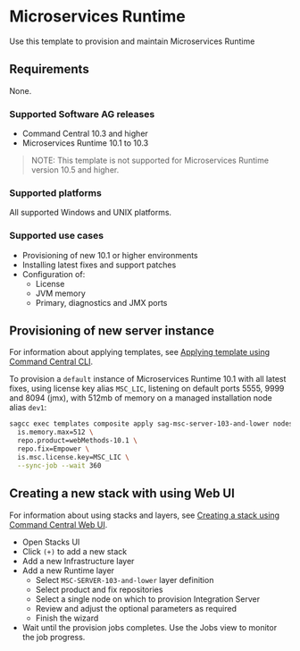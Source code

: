 <!-- Copyright 2013 - 2018 Software AG, Darmstadt, Germany and/or its licensors

   SPDX-License-Identifier: Apache-2.0

    Licensed under the Apache License, Version 2.0 (the "License");
    you may not use this file except in compliance with the License.
    You may obtain a copy of the License at

        http://www.apache.org/licenses/LICENSE-2.0

    Unless required by applicable law or agreed to in writing, software
    distributed under the License is distributed on an "AS IS" BASIS,
     WITHOUT WARRANTIES OR CONDITIONS OF ANY KIND, either express or implied.
     See the License for the specific language governing permissions and

     limitations under the License.                                                  

-->

# Microservices Runtime

Use this template to provision and maintain Microservices Runtime

## Requirements

None.

### Supported Software AG releases

* Command Central 10.3 and higher
* Microservices Runtime 10.1 to 10.3
>NOTE: This template is not supported for Microservices Runtime version 10.5 and higher.

### Supported platforms

All supported Windows and UNIX platforms.

### Supported use cases

* Provisioning of new 10.1 or higher environments
* Installing latest fixes and support patches
* Configuration of:
  * License
  * JVM memory
  * Primary, diagnostics and JMX ports

## Provisioning of new server instance

For information about applying templates, see [Applying template using Command Central CLI](https://github.com/SoftwareAG/sagdevops-templates/wiki/Using-default-templates#applying-template-using-command-central-cli).

To provision a `default` instance of Microservices Runtime 10.1 with all latest fixes, using license key alias `MSC_LIC`,
listening on default ports 5555, 9999 and 8094 (jmx), with 512mb of memory on a managed installation node alias `dev1`:

```bash
sagcc exec templates composite apply sag-msc-server-103-and-lower nodes=dev1 \
  is.memory.max=512 \
  repo.product=webMethods-10.1 \
  repo.fix=Empower \
  is.msc.license.key=MSC_LIC \
  --sync-job --wait 360
```
## Creating a new stack with using Web UI

For information about using stacks and layers, see [Creating a stack using Command Central Web UI](https://github.com/SoftwareAG/sagdevops-templates/wiki/Using-default-templates#creating-a-new-stack-using-web-ui).

* Open Stacks UI
* Click `(+)` to add a new stack
* Add a new Infrastructure layer
* Add a new Runtime layer
  * Select `MSC-SERVER-103-and-lower` layer definition
  * Select product and fix repositories
  * Select a single node on which to provision Integration Server
  * Review and adjust the optional parameters as required
  * Finish the wizard
* Wait until the provision jobs completes. Use the Jobs view to monitor the job progress.
